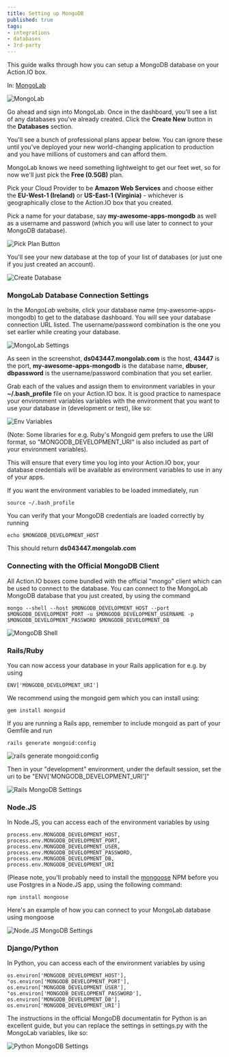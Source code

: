 ```yaml
---
title: Setting up MongoDB
published: true
tags:
- integrations
- databases
- 3rd-party
---
```


This guide walks through how you can setup a MongoDB database
on your Action.IO box.

In: [MongoLab](https://mongolab.com)

![MongoLab](https://raw.github.com/action-io/action-assets/master/support/screenshots/mongodb/mongolab.png)

Go ahead and sign into MongoLab. Once in the dashboard, you'll
see a list of any databases you've already created. Click the **Create
New** button in the **Databases** section.

You'll see a bunch of professional plans appear below. You can ignore
these until you've deployed your new world-changing application to
production and you have millions of customers and can afford them.

MongoLab knows we need something lightweight to get our feet wet, so for
now we'll just pick the **Free (0.5GB)** plan.

Pick your Cloud Provider to be **Amazon Web Services** and choose either
the **EU-West-1 (Ireland)** or **US-East-1 (Virginia)** - whichever is
geographically close to the Action.IO box that you created.

Pick a name for your database, say **my-awesome-apps-mongodb** as well as
a username and password (which you will use later to connect to your
MongoDB database).

![Pick Plan Button](https://raw.github.com/action-io/action-assets/master/support/screenshots/mongodb/pick-plan.png)

You'll see your new database at the top of your list of databases (or
just one if you just created an account).

![Create Database](https://raw.github.com/action-io/action-assets/master/support/screenshots/mongodb/create-database.png)

### MongoLab Database Connection Settings

In the *MongoLab* website, click your database name
(my-awesome-apps-mongodb) to get to the database dashboard. You will see your
database connection URL listed. The username/password combination is the
one you set earlier while creating your database.

![MongoLab Settings](https://raw.github.com/action-io/action-assets/master/support/screenshots/mongodb/mongodb-settings.png)

As seen in the screenshot, **ds043447.mongolab.com** is the host, **43447**
is the port, **my-awesome-apps-mongodb** is the database name, **dbuser**, **dbpassword**
is the username/password combination that you set earlier.

Grab each of the values and assign them to environment variables in your
**~/.bash_profile** file on your Action.IO box. It is good practice to
namespace your environment variables variables with the environment that you want to use your database in
(development or test), like so:

![Env Variables](https://raw.github.com/action-io/action-assets/master/support/screenshots/mongodb/env-variables.png)

(Note: Some libraries for e.g. Ruby's Mongoid gem prefers to use the URI
format, so "MONGODB_DEVELOPMENT_URI" is also included as part of your
environment variables).

This will ensure that every time you log into your Action.IO box, your
database credentials will be available as environment variables to use
in any of your apps.

If you want the environment variables to be loaded immediately, run

    source ~/.bash_profile

You can verify that your MongoDB credentials are loaded correctly by
running

    echo $MONGODB_DEVELOPMENT_HOST

This should return **ds043447.mongolab.com**

### Connecting with the Official MongoDB Client

All Action.IO boxes come bundled with the official "mongo" client which
can be used to connect to the database. You can connect to the MongoLab
MongoDB database that you just created, by using the command

    mongo --shell --host $MONGODB_DEVELOPMENT_HOST --port $MONGODB_DEVELOPMENT_PORT -u $MONGODB_DEVELOPMENT_USERNAME -p $MONGODB_DEVELOPMENT_PASSWORD $MONGODB_DEVELOPMENT_DB

![MongoDB Shell](https://raw.github.com/action-io/action-assets/master/support/screenshots/mongodb/shell.png)

### Rails/Ruby

You can now access your database in your Rails application for e.g. by
using

    ENV['MONGODB_DEVELOPMENT_URI']

We recommend using the mongoid gem which you can install using:

    gem install mongoid

If you are running a Rails app, remember to include mongoid as part of
your Gemfile and run

    rails generate mongoid:config

![rails generate mongoid:config](https://raw.github.com/action-io/action-assets/master/support/screenshots/mongodb/mongoid.png)

Then in your "development" environment, under the default session, set
the uri to be "ENV['MONGODB_DEVELOPMENT_URI']"

![Rails MongoDB Settings](https://raw.github.com/action-io/action-assets/master/support/screenshots/mongodb/database-ruby.png)

### Node.JS

In Node.JS, you can access each of the environment variables by using

    process.env.MONGODB_DEVELOPMENT_HOST, process.env.MONGODB_DEVELOPMENT_PORT,
    process.env.MONGODB_DEVELOPMENT_USER, process.env.MONGODB_DEVELOPMENT_PASSWORD,
    process.env.MONGODB_DEVELOPMENT_DB, process.env.MONGODB_DEVELOPMENT_URI

(Please note, you'll probably need to install the
[mongoose](https://npmjs.org/package/mongoose) NPM
before you use Postgres in a Node.JS app, using the following command:

    npm install mongoose

Here's an example of how you can connect to your MongoLab database using
mongoose

![Node.JS MongoDB Settings](https://raw.github.com/action-io/action-assets/master/support/screenshots/mongodb/database-nodejs.png)

### Django/Python

In Python, you can access each of the environment variables by using

    os.environ['MONGODB_DEVELOPMENT_HOST'], "os.environ['MONGODB_DEVELOPMENT_PORT'],
    os.environ['MONGODB_DEVELOPMENT_USER'], "os.environ['MONGODB_DEVELOPMENT_PASSWORD'],
    os.environ['MONGODB_DEVELOPMENT_DB'], os.environ['MONGODB_DEVELOPMENT_URI']

The instructions in the official MongoDB documentatin for Python is an
excellent guide, but you can replace the settings in settings.py with
the MongoLab variables, like so:

![Python MongoDB Settings](https://raw.github.com/action-io/action-assets/master/support/screenshots/mongodb/database-python.png)


